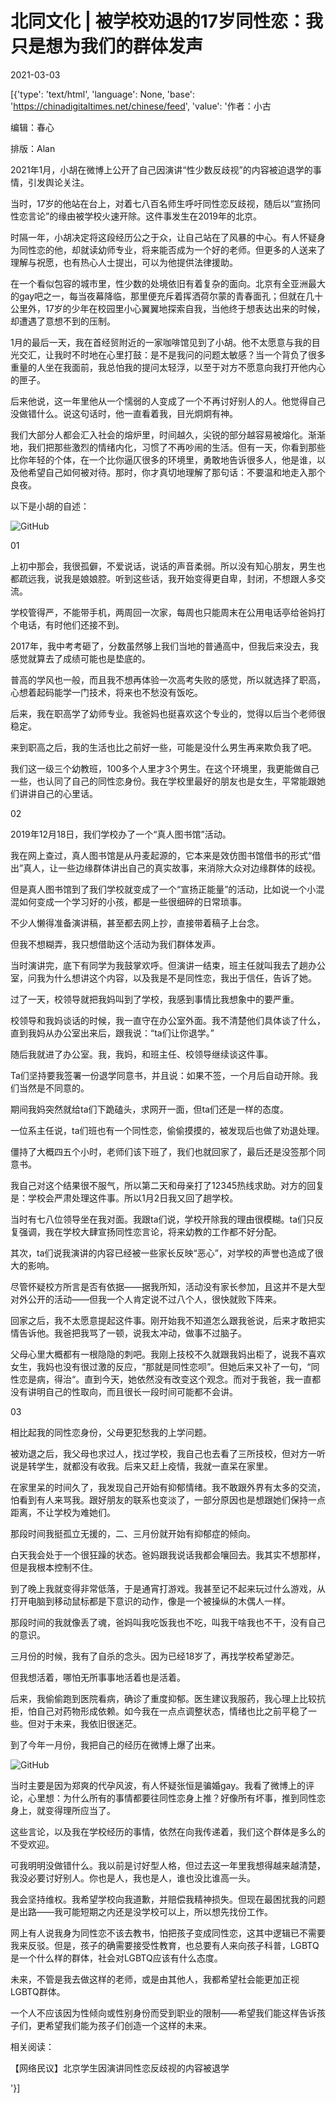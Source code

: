 # 北同文化 | 被学校劝退的17岁同性恋：我只是想为我们的群体发声

2021-03-03

[{'type': 'text/html', 'language': None, 'base': 'https://chinadigitaltimes.net/chinese/feed', 'value': '作者：小古

编辑：春心

排版：Alan

2021年1月，小胡在微博上公开了自己因演讲“性少数反歧视”的内容被迫退学的事情，引发舆论关注。

当时，17岁的他站在台上，对着七八百名师生呼吁同性恋反歧视，随后以“宣扬同性恋言论”的缘由被学校火速开除。这件事发生在2019年的北京。

时隔一年，小胡决定将这段经历公之于众，让自己站在了风暴的中心。有人怀疑身为同性恋的他，却就读幼师专业，将来能否成为一个好的老师。但更多的人送来了理解与祝愿，也有热心人士提出，可以为他提供法律援助。

在一个看似包容的城市里，性少数的处境依旧有着复杂的面向。北京有全亚洲最大的gay吧之一，每当夜幕降临，那里便充斥着挥洒荷尔蒙的青春面孔；但就在几十公里外，17岁的少年在校园里小心翼翼地探索自我，当他终于想表达出来的时候，却遭遇了意想不到的压制。

1月的最后一天，我在首经贸附近的一家咖啡馆见到了小胡。他不太愿意与我的目光交汇，让我时不时地在心里打鼓：是不是我问的问题太敏感？当一个背负了很多重量的人坐在我面前，我总怕我的提问太轻浮，以至于对方不愿意向我打开他内心的匣子。

后来他说，这一年里他从一个懦弱的人变成了一个不再讨好别人的人。他觉得自己没做错什么。说这句话时，他一直看着我，目光炯炯有神。

我们大部分人都会汇入社会的熔炉里，时间越久，尖锐的部分越容易被熔化。渐渐地，我们把那些激烈的情绪内化，习惯了不再吵闹的生活。但有一天，你看到那些比你年轻的个体，在一个比你逼仄很多的环境里，勇敢地告诉很多人，他是谁，以及他希望自己如何被对待。那时，你才真切地理解了那句话：不要温和地走入那个良夜。

以下是小胡的自述：

![GitHub](https://chinadigitaltimes.net/chinese/files/2021/03/post-663193-603efd0c1ebb7.png)

01

上初中那会，我很孤僻，不爱说话，说话的声音柔弱。所以没有知心朋友，男生也都疏远我，说我是娘娘腔。听到这些话，我开始变得更自卑，封闭，不想跟人多交流。

学校管得严，不能带手机，两周回一次家，每周也只能周末在公用电话亭给爸妈打个电话，有时他们还接不到。

2017年，我中考考砸了，分数虽然够上我们当地的普通高中，但我后来没去，我感觉就算去了成绩可能也是垫底的。

普高的学风也一般，而且我不想再体验一次高考失败的感觉，所以就选择了职高，心想着起码能学一门技术，将来也不愁没有饭吃。

后来，我在职高学了幼师专业。我爸妈也挺喜欢这个专业的，觉得以后当个老师很稳定。

来到职高之后，我的生活也比之前好一些，可能是没什么男生再来欺负我了吧。

我们这一级三个幼教班，100多个人里才3个男生。在这个环境里，我更能做自己一些，也认同了自己的同性恋身份。我在学校里最好的朋友也是女生，平常能跟她们讲讲自己的心里话。

02

2019年12月18日，我们学校办了一个“真人图书馆”活动。

我在网上查过，真人图书馆是从丹麦起源的，它本来是效仿图书馆借书的形式“借出”真人，让一些边缘群体讲出自己的真实故事，来消除大众对边缘群体的歧视。

但是真人图书馆到了我们学校就变成了一个“宣扬正能量”的活动，比如说一个小混混如何变成一个学习好的小孩，都是一些很细碎的日常琐事。

不少人懒得准备演讲稿，甚至都去网上抄，直接带着稿子上台念。

但我不想糊弄，我只想借助这个活动为我们群体发声。

当时演讲完，底下有同学为我鼓掌欢呼。但演讲一结束，班主任就叫我去了趟办公室，问我为什么想讲这个内容，以及我是不是同性恋，我出于信任，告诉了她。

过了一天，校领导就把我妈叫到了学校，我感到事情比我想象中的要严重。

校领导和我妈谈话的时候，我一直守在办公室外面。我不清楚他们具体谈了什么，直到我妈从办公室出来后，跟我说：“ta们让你退学。”

随后我就进了办公室。我，我妈，和班主任、校领导继续谈这件事。

Ta们坚持要我签署一份退学同意书，并且说：如果不签，一个月后自动开除。我们当然是不同意的。

期间我妈突然就给ta们下跪磕头，求网开一面，但ta们还是一样的态度。

一位系主任说，ta们班也有一个同性恋，偷偷摸摸的，被发现后也做了劝退处理。

僵持了大概四五个小时，老师们该下班了，我们也就回家了，最后还是没签那个同意书。

我自己对这个结果很不服气，所以第二天和母亲打了12345热线求助。对方的回复是：学校会严肃处理这件事。所以1月2日我又回了趟学校。

当时有七八位领导坐在我对面。我跟ta们说，学校开除我的理由很模糊。ta们只反复强调，我在学校大肆宣扬同性恋言论，将来幼教的工作都不好分配。

其次，ta们说我演讲的内容已经被一些家长反映“恶心”，对学校的声誉也造成了很大的影响。

尽管怀疑校方所言是否有依据——据我所知，活动没有家长参加，且这并不是大型对外公开的活动——但我一个人肯定说不过八个人，很快就败下阵来。

回家之后，我不太愿意提起这件事。刚开始我不知道怎么跟我爸说，后来才敢把实情告诉他。我爸把我骂了一顿，说我太冲动，做事不过脑子。

父母心里大概都有一根隐隐的刺吧。我刚上技校不久就跟我妈出柜了，说我不喜欢女生，我妈也没有很过激的反应，“那就是同性恋呗”。但她后来又补了一句，“同性恋是病，得治“。直到今天，她依然没有改变这个观念。而对于我爸，我一直都没有讲明自己的性取向，而且很长一段时间可能都不会讲。

03

相比起我的同性恋身份，父母更犯愁我的上学问题。

被劝退之后，我父母也求过人，找过学校，我自己也去看了三所技校，但对方一听说是转学生，就都没有收我。后来又赶上疫情，我就一直呆在家里。

在家里呆的时间久了，我发现自己开始有抑郁情绪。我不敢跟外界有太多的交流，怕看到有人来骂我。跟好朋友的联系也变淡了，一部分原因也是想跟她们保持一点距离，不让学校为难她们。

那段时间我挺孤立无援的，二、三月份就开始有抑郁症的倾向。

白天我会处于一个很狂躁的状态。爸妈跟我说话我都会嚷回去。我其实不想那样，但是我根本控制不住。

到了晚上我就变得非常低落，于是通宵打游戏。我甚至记不起来玩过什么游戏，从打开电脑到移动鼠标都是下意识的动作，像是一个被操纵的木偶人一样。

那段时间的我就像丢了魂，爸妈叫我吃饭我也不吃，叫我干啥我也不干，没有自己的意识。

三月份的时候，我有了自杀的念头。因为已经18岁了，再找学校希望渺茫。

但我想活着，哪怕无所事事地活着也是活着。

后来，我偷偷跑到医院看病，确诊了重度抑郁。医生建议我服药，我心理上比较抗拒，怕自己对药物形成依赖。如今我在一点点调整状态，情绪也比之前平稳了一些。但对于未来，我依旧很迷茫。

到了今年一月份，我把自己的经历在微博上爆了出来。

![GitHub](https://chinadigitaltimes.net/chinese/files/2021/03/post-663193-603efd0ea9486.png)

当时主要是因为郑爽的代孕风波，有人怀疑张恒是骗婚gay。我看了微博上的评论，心里想：为什么所有的事情都要往同性恋身上推？好像所有坏事，推到同性恋身上，就变得理所应当了。

这些言论，以及我在学校经历的事情，依然在向我传递着，我们这个群体是多么的不受欢迎。

可我明明没做错什么。我以前是讨好型人格，但过去这一年里我想得越来越清楚，我没必要讨好别人。你也是人，我也是人，谁也没比谁高一头。

我会坚持维权。我希望学校向我道歉，并赔偿我精神损失。但现在最困扰我的问题是出路——我可能短期之内还是没学校可以上，所以想先找份工作。

网上有人说我身为同性恋不该去教书，怕把孩子变成同性恋，这其中逻辑已不需要我来反驳。但是，孩子的确需要接受性教育，也总要有人来向孩子科普，LGBTQ是一个什么样的群体，社会对LGBTQ应该有什么态度。

未来，不管是我去做这样的老师，或是由其他人，我都希望社会能更加正视LGBTQ群体。

一个人不应该因为性倾向或性别身份而受到职业的限制——希望我们能这样告诉孩子们，更希望我们能为孩子们创造一个这样的未来。

相关阅读：

【网络民议】北京学生因演讲同性恋反歧视的内容被退学

'}]